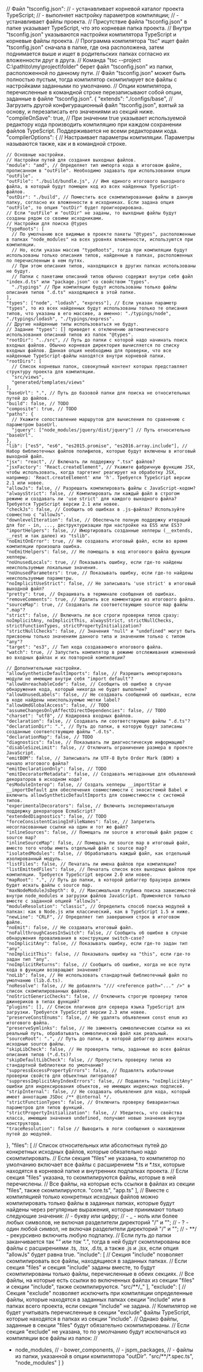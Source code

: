 // Файл "tsconfig.json": // - устанавливает корневой каталог проекта TypeScript;
// - выполняет настройку параметров компиляции; // - устанавливает файлы
проекта. // Присутствие файла "tsconfig.json" в папке указывает TypeScript, что
это корневая папка проекта. // Внутри "tsconfig.json" указываются настройки
компилятора TypeScript и корневые файлы проекта. // Программа компилятора "tsc"
ищет файл "tsconfig.json" сначала в папке, где она расположена, затем
поднимается выше и ищет в родительских папках согласно их вложенности друг в
друга. // Команда "tsc --project C:\path\to\my\project\folder" берет файл
"tsconfig.json" из папки, расположенной по данному пути. // Файл "tsconfig.json"
может быть полностью пустым, тогда компилятор скомпилирует все файлы с
настройками заданными по умолчанию. // Опции компилятора, перечисленные в
командной строке перезаписывают собой опции, заданные в файле "tsconfig.json". {
"extends": "./configs/base", // Загрузить другой конфигурационный файл
"tsconfig.json", взятый за основу, и перезаписать его значениями из секций ниже.
"compileOnSave": true, // При значении true указывает используемой редактору
кода производить компиляцию при каждом сохранении файлов TypeScript.
Поддерживается не всеми редакторами кода. "compilerOptions": { // Настраивает
параметры компиляции. Параметры называются также, как и в командной строке.

    // Основные настройки.
    // Настройки путей для создания выходных файлов.
    "module": "amd", // Определяет тип импорта кода в итоговом файле, прописанном в "outFile". Необходимо задавать при использовании опции "outFile".
    "outFile": "./build/bundle.js", // Имя единого итогового выходного файла, в который будут помещен код из всех найденных TypeScript-файлов.
    "outDir": "./build", // Поместить все скомпилированные файлы в данную папку, согласно их вложенности в исходниках. Если задана опция "outFile", то опция "outDir" будет проигнорирована.
    // Если "outFile" и "outDir" не заданы, то выходные файлы будут созданы рядом со своими исходниками.
    // Настройки для поиска @types
    "typeRoots": [
      // По умолчанию все видимые в проекте пакеты "@types", расположенные в папках "node_modules" на всех уровнях вложенности, используются при компиляции.
      // Но, если указан массив "typeRoots", тогда при компиляции будут использованы только описания типов, найденные в папках, расположенных по перечисленным в нем путях.
      // При этом описания типов, находящихся в других папках использованы не будут.
      // Папки с пакетами описаний типов обычно содержат внутри себя файл "index.d.ts" или "package.json" со свойством "types".
      "./typings" // При компиляции будут использованы только файлы описания типов ".d.ts" находящиеся в этой папке.
    ],
    "types": ["node", "lodash", "express"], // Если указан параметр "types", то из всех найденных будут использованы только те описания типов, что указаны в его массиве, а именно: "./typings/node", "./typings/lodash", "./typings/express".
    // Другие найденные типы использоваться не будут.
    // Задание "types": [] приведет к отключению автоматического использования описаний типов из папок "@types".
    "rootDir": "../src", // Путь до папки с которой надо начинать поиск входных файлов. Обычно корневая директория вычисляется по списку входных файлов. Данная опция необходима для проверки, что все найденные TypeScript-файлы находятся внутри корневой папки.
    "rootDirs": [
      // Список корневых папок, совокупный контент которых представляет структуру проекта для компиляции.
      "src/views",
      "generated/templates/views"
    ],
    "baseUrl": ".", // Путь до базовой папки для поиска не относительных путей до файлов.
    "build": false, // TODO
    "composite": true, // TODO
    "paths": {
      // Укажите сопоставление маршрутов для вычисления по сравнению с параметром baseUrl.
      "jquery": ["node_modules/jquery/dist/jquery"] // Путь относительно "baseUrl".
    },
    "lib": ["es5", "es6", "es2015.promise", "es2016.array.include"], // Набор библиотечных файлов полифилов, которые будут включены в итоговый выходной файл.
    "jsx": "react", // Включать ли поддержку ".tsx" файлов?
    "jsxFactory": "React.createElement", // Укажите фабричную функцию JSX, чтобы использовать, когда таргетинг реагирует на обработку JSX, например: 'React.createElement' или 'h'. Требуется TypeScript версии 2.1 или новее.
    "allowJs": false, // Разрешать компилировать файлы с JavaScript-кодом?
    "alwaysStrict": false, // Компилировать ли каждый файл в строгом режиме и создавать ли 'use strict' для каждого выходного файла? Требуется TypeScript версии 2.1 или новее.
    "checkJs": false, // Сообщить об ошибках в .js-файлах? Используйте совместно с "allowJs".
    "downlevelIteration": false, // Обеспечьте полную поддержку итераций для for - in, ..., деструктуризации при настройке на ES5 или ES3?
    "importHelpers": false, // Имортировать созданные хелперы (__extends, __rest и так далее) из "tslib".
    "noEmitOnError": true, // Не создавать итоговый файл, если во время компиляции произошла ошибка.
    "noEmitHelpers": false, // Не помещать в код итогового файла функции хелперы.
    "noUnusedLocals": true, // Показывать ошибку, если где-то найдены неиспользуемые локальные значения.
    "noUnusedParameters": true, // Показывать ошибку, если где-то найдены неиспользуемые параметры.
    "noImplicitUseStrict": false, // Не записывать 'use strict' в итоговый выходной файл?
    "pretty": true, // Окрашивать в терминале сообщения об ошибках.
    "removeComments": true, // Удалить все комментарии из итогового файла.
    "sourceMap": true, // Создавать ли соответствующие source map файлы ".map"?
    "strict": false, // Включить ли все строги проверки типов сразу: noImplicitAny, noImplicitThis, alwaysStrict, strictNullChecks, strictFunctionTypes, strictPropertyInitialization?
    "strictNullChecks": false, // Значения "null" и "undefined" могут быть присвоены только значениям данного типа и значениям только с типом "any"?
    "target": "es3", // Тип кода создаваемого итогового файла.
    "watch": true, // Запустить компилятор в режиме отслеживания изменений во входных файлах и их повторной компиляции?

    // Дополнительные настройки.
    "allowSyntheticDefaultImports": false, // Разрешить импортировать модули не имеющие внутри себя "import default"?
    "allowUnreachableCode": false, // Сообщить об ошибке в случае обнаружения кода, который никогда не будет выполнен?
    "allowUnusedLabels": false, // Не создавать сообщений об ошибках, если в коде найдены неиспользуемые метки label?
    "allowUmdGlobalAccess": false, // TODO
    "assumeChangesOnlyAffectDirectDependencies": false, // TODO
    "charset": "utf8", // Кодировка входных файлов.
    "declaration": false, // Создавать ли соответствующие файлы ".d.ts"?
    "declarationDir": ".", // Путь до папки, в которую будут записаны созданные соответствующие файлы ".d.ts".
    "declarationMap": false, // TODO
    "diagnostics": false, // Показывать ли диагностическую информацию?
    "disableSizeLimit": false, // Отключить ограничение размера в проекте JavaScript.
    "emitBOM": false, // Записывать ли UTF-8 Byte Order Mark (BOM) в начало итогового файла?
    "emitDeclarationOnly": false, // TODO
    "emitDecoratorMetadata": false, // Создавать метаданные для объявлений декораторов в исходном коде?
    "esModuleInterop": false, // Создать хелперы __importStar и __importDefault для обеспечения совместимости с экосистемой Babel и включить allowSyntheticDefaultImports для совместимости с системой типов.
    "experimentalDecorators": false, // Включить экспериментальную поддержку декораторов EcmaScript?
    "extendedDiagnostics": false, // TODO
    "forceConsistentCasingInFileNames": false, // Запретить несогласованные ссылки на один и тот же файл?
    "inlineSources": false, // Помещать ли source в итоговый файл рядом с source map?
    "inlineSourceMap": false, // Помещать ли source map в итоговый файл, вместо того чтобы иметь отдельный файл с source map?
    "isolatedModules": false, // Обрабатывать каждый файл, как отдельный изолированный модуль.
    "listFiles": false, // Печатать ли имена файлов при компиляции?
    "listEmittedFiles": false, // Печатать список всех выходных файлов при компиляции. Требуется TypeScript версии 2.0 или новее.
    "mapRoot": ".", // Путь до папки, в которой дебаггер браузера должен будет искать файлы с source map.
    "maxNodeModuleJsDepth": 0, // Максимальная глубина поиска зависимостей внутри node_modules и загрузки файлов JavaScript. Применяется только вместе с заданной опцией "allowJs".
    "moduleResolution": "classic", // Определить способ поиска модулей в папках: как в Node.js или классический, как в TypeScript 1.5 и ниже.
    "newLine": "CRLF", // Определяет тип завершения строк в итоговом файле.
    "noEmit": false, // Не создавать итоговый файл.
    "noFallthroughCasesInSwitch": false, // Сообщить об ошибке в случае обнаружения проваливания в конструкции switch-case?
    "noImplicitAny": false, // Показывать ошибку, если где-то задан тип "any".
    "noImplicitThis": false, // Показывать ошибку на "this", если где-то задан тип "any".
    "noImplicitReturns": false, // Сообщить об ошибке, когда не все пути кода в функции возвращают значение?
    "noLib": false, // Не использовать стандартный библиотечный файл по умолчанию (lib.d.ts).
    "noResolve": false, // Не добавлять "/// <reference path="..." />" в список скомпилированных файлов.
    "noStrictGenericChecks": false, // Отключить строгую проверку типов джинериков в типах функций?
    "plugins": [], // Список плагинов для сервера языка TypeScript для загрузки. Требуется TypeScript версии 2.3 или новее.
    "preserveConstEnums": false, // Не удалять объявления const enum из итогового файла.
    "preserveSymlinks": false, // Не заменять символические ссылки на их реальный путь, обрабатывать символический файл как реальный.
    "sourceRoot": ".", // Путь до папки, в которой дебаггер должен искать исходные source файлы.
    "skipLibCheck": false, // Не проверять типы, заданные во всех файлах описания типов (*.d.ts)?
    "skipDefaultLibCheck": false, // Пропустить проверку типов из стандартной библиотеки по умолчанию?
    "suppressExcessPropertyErrors": false, // Подавлять избыточные проверки свойств для объектных литералов?
    "suppressImplicitAnyIndexErrors": false, // Подавлять "noImplicitAny" ошибки для индексирования объектов, не имеющих индексных подписей.
    "stripInternal": false, // Не создавать объявления для кода, который имеет аннотацию JSDoc /** @internal */.
    "strictFunctionTypes": false, // Отключить проверку бивариантных параметров для типов функций.
    "strictPropertyInitialization": false, // Убедитесь, что свойства класса, имеющие значения undefined, получают новые значения внутри конструктора.
    "traceResolution": false // Выводить в логи сообщения о нахождении путей до модулей.

}, "files": [ // Список относительных или абсолютных путей до конкретных
исходных файлов, которые обязательно надо скомпилировать. // Если секция "files"
не указана, то компилятор по умолчанию включает все файлы с расширением *.ts и
*.tsx, которые находятся в корневой папке и внутренних подпапках проекта. //
Если секция "files" указана, то скомпилируются файлы, которые в ней перечислены.
// Все файлы, на которые есть ссылки в файлах из секции "files", также
скомпилируются. "core.ts", "app.ts" ], // Вместе с компиляцией только конкретных
исходных файлов можно компилировать только файлы в заданных папках, которые
будут найдены через регулярные выражения, которые принимают только следующие
значения: // - букву или цифру; // - _ - ноль или более любых символов, не
включая разделители директорий "/" и "\"; // - ? - один любой символ, не включая
разделители директорий "/" и "\"; // - \*\*/ - рекурсивно включить любую
подпапку. // Если путь до папки заканчивается так "_" или так "._", тогда в ней
будут скомплированы все файлы с расширениями .ts, .tsx, .d.ts, а также .js и
.jsx, если опция "allowJs" будет равна true. "include": [ // Секция "include"
позволяет скомпилировать все файлы, находящиеся в заданных папках. // Если
секция "files" и секция "include" заданы вместе, то будут скомпилированы только
файлы, перечисленные в обеих секциях. // Все файлы, на которые есть ссылки во
включенных файлах из секции "files" и секции "include", также скомпилируются.
"src/\*\*/_" ], "exclude": [ // Секция "exclude" позволяет исключить при
компиляции определенные файлы, которые находятся в заданных папках секции
"include" или в папках всего проекта, если секция "include" не задана. //
Компилятор не будет учитывать перечисленные в секции "exclude" файлы TypeScript,
которые находятся в папках из секции "include". // Однако файлы, заданные в
секции "files" будут обязательно скомпилированы. // Если секция "exclude" не
указана, то по умолчанию будут исключаться из компиляции все файлы из папок: //
- node_modules, // - bower_components, // - jspm_packages, // - файлы из папки,
указанной в опции компилятора "outDir". "src/**/*.spec.ts", "node_modules" ] }
